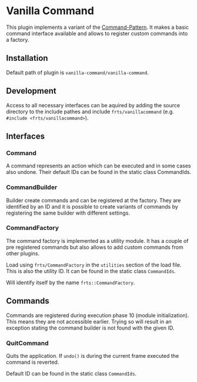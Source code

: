 # Vanilla Command

This plugin implements a variant of the [Command-Pattern](http://gameprogrammingpatterns.com/command.html). It makes a basic command interface available and allows to register custom commands into a factory. 

## Installation

Default path of plugin is `vanilla-command/vanilla-command`.

## Development

Access to all necessary interfaces can be aquired by adding the source directory to the include pathes and include `frts/vanillacommand` (e.g. `#include <frts/vanillacommand>`).

## Interfaces

### Command

A command represents an action which can be executed and in some cases also undone. Their default IDs can be found in the static class CommandIds.

### CommandBuilder

Builder create commands and can be registered at the factory. They are identified by an ID and it is possible to create variants of commands by registering the same builder with different settings.

### CommandFactory

The command factory is implemented as a utility module. It has a couple of pre registered commands but also allows to add custom commands from other plugins.

Load using `frts/CommandFactory` in the `utilities` section of the load file. This is also the utility ID. It can be found in the static class `CommandIds`. 

Will identify itself by the name `frts::CommandFactory`.

## Commands

Commands are registered during execution phase 10 (module initialization). This means they are not accessible earlier. Trying so will result in an exception stating the command builder is not found with the given ID.

### QuitCommand

Quits the application. If `undo()` is during the current frame executed the command is reverted.  

Default ID can be found in the static class `CommandIds`.